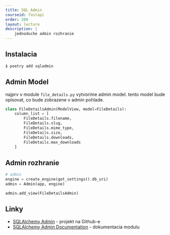 ```yaml
---
title: SQL Admin
courseid: fastapi
order: 208
layout: lecture
description: |
    jednoduche admin rozhranie
---
```


## Instalacia

```bash
$ poetry add sqladmin
```


## Admin Model

najprv v module `file_details.py` vytvorime admin model. tento model bude opisovat, co bude zobrazene v admin pohlade.

```python
class FileDetailsAdmin(ModelView, model=FileDetails):
    column_list = [
        FileDetails.filename,
        FileDetails.slug,
        FileDetails.mime_type,
        FileDetails.size,
        FileDetails.downloads,
        FileDetails.max_downloads
    ]
```


## Admin rozhranie

```python
# admin
engine = create_engine(get_settings().db_uri)
admin = Admin(app, engine)

admin.add_view(FileDetailsAdmin)
```


## Linky

* [SQLAlchemy Admin](https://github.com/aminalaee/sqladmin) - projekt na Github-e
* [SQLAlchemy Admin Documentation](https://aminalaee.dev/sqladmin/) - dokumentacia modulu
